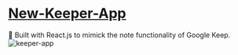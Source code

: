 # [New-Keeper-App](https://battaglia-v.github.io/New-Keeper-App/)
:telescope: Built with React.js to mimick the note functionality of Google Keep.
![keeper-app](keeper-app)
